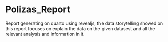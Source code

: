 # Polizas_Report
Report generating on quarto using revealjs, the data storytelling showed on this report focuses on explain the data on the given datasest and all the relevant analysis and information in it.
